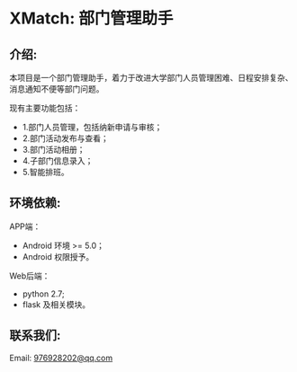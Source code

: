 # XMatch: 部门管理助手

## 介绍: 

本项目是一个部门管理助手，着力于改进大学部门人员管理困难、日程安排复杂、消息通知不便等部门问题。

现有主要功能包括：
- 1.部门人员管理，包括纳新申请与审核；
- 2.部门活动发布与查看；
- 3.部门活动相册；
- 4.子部门信息录入；
- 5.智能排班。

## 环境依赖: 

APP端：
- Android 环境 >= 5.0；
- Android 权限授予。

Web后端：
- python 2.7;
- flask 及相关模块。

## 联系我们: 

Email: 976928202@qq.com
